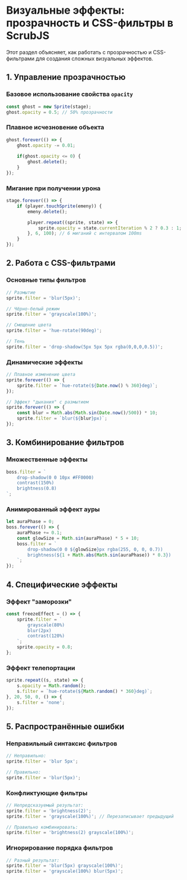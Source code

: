 # Визуальные эффекты: прозрачность и CSS-фильтры в ScrubJS

Этот раздел объясняет, как работать с прозрачностью и CSS-фильтрами для создания сложных визуальных эффектов.

## 1. Управление прозрачностью

### Базовое использование свойства `opacity`
```javascript
const ghost = new Sprite(stage);
ghost.opacity = 0.5; // 50% прозрачности
```

### Плавное исчезновение объекта
```javascript
ghost.forever(() => {
    ghost.opacity -= 0.01;
    
    if(ghost.opacity <= 0) {
        ghost.delete();
    }
});
```

### Мигание при получении урона
```javascript
stage.forever(() => {
    if (player.touchSprite(emeny)) {
        emeny.delete();

        player.repeat((sprite, state) => {
            sprite.opacity = state.currentIteration % 2 ? 0.3 : 1;
        }, 6, 100); // 6 миганий с интервалом 100ms
    }
});
```

## 2. Работа с CSS-фильтрами

### Основные типы фильтров
```javascript
// Размытие
sprite.filter = 'blur(5px)';

// Чёрно-белый режим
sprite.filter = 'grayscale(100%)';

// Смещение цвета
sprite.filter = 'hue-rotate(90deg)';

// Тень
sprite.filter = 'drop-shadow(5px 5px 5px rgba(0,0,0,0.5))';
```

### Динамические эффекты
```javascript
// Плавное изменение цвета
sprite.forever(() => {
    sprite.filter = `hue-rotate(${Date.now() % 360}deg)`;
});

// Эффект "дыхания" с размытием
sprite.forever(() => {
    const blur = Math.abs(Math.sin(Date.now()/500)) * 10;
    sprite.filter = `blur(${blur}px)`;
});
```

## 3. Комбинирование фильтров

### Множественные эффекты
```javascript
boss.filter = `
    drop-shadow(0 0 10px #FF0000)
    contrast(150%)
    brightness(0.8)
`;
```

### Анимированный эффект ауры
```javascript
let auraPhase = 0;
boss.forever(() => {
    auraPhase += 0.1;
    const glowSize = Math.sin(auraPhase) * 5 + 10;
    boss.filter = `
        drop-shadow(0 0 ${glowSize}px rgba(255, 0, 0, 0.7))
        brightness(${1 + Math.abs(Math.sin(auraPhase)) * 0.3})
    `;
});
```

## 4. Специфические эффекты

### Эффект "заморозки"
```javascript
const freezeEffect = () => {
    sprite.filter = `
        grayscale(80%)
        blur(2px)
        contrast(120%)
    `;
    sprite.opacity = 0.8;
};
```

### Эффект телепортации
```javascript
sprite.repeat((s, state) => {
    s.opacity = Math.random();
    s.filter = `hue-rotate(${Math.random() * 360}deg)`;
}, 20, 50, 0, () => {
    s.filter = 'none';
});
```

## 5. Распространённые ошибки

### Неправильный синтаксис фильтров
```javascript
// Неправильно:
sprite.filter = 'blur 5px'; 

// Правильно:
sprite.filter = 'blur(5px)';
```

### Конфликтующие фильтры
```javascript
// Непредсказуемый результат:
sprite.filter = 'brightness(2)';
sprite.filter = 'grayscale(100%)'; // Перезаписывает предыдущий

// Правильно комбинировать:
sprite.filter = 'brightness(2) grayscale(100%)';
```

### Игнорирование порядка фильтров
```javascript
// Разный результат:
sprite.filter = 'blur(5px) grayscale(100%)'; 
sprite.filter = 'grayscale(100%) blur(5px)';
```

